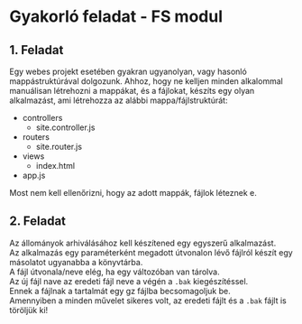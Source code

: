 # Gyakorló feladat - FS modul

## 1. Feladat
Egy webes projekt esetében gyakran ugyanolyan, vagy hasonló mappástruktúrával dolgozunk. Ahhoz, hogy ne kelljen minden alkalommal manuálisan létrehozni a mappákat, és a fájlokat, készíts egy olyan alkalmazást, ami létrehozza az alábbi mappa/fájlstruktúrát: 
- controllers
  - site.controller.js
- routers
  - site.router.js
- views
  - index.html  
- app.js  

Most nem kell ellenőrizni, hogy az adott mappák, fájlok léteznek e.

## 2. Feladat
Az állományok arhiválásához kell készítened egy egyszerű alkalmazást.  
Az alkalmazás egy paraméterként megadott útvonalon lévő fájlról készít egy másolatot ugyanabba a könyvtárba.   
A fájl útvonala/neve elég, ha egy változóban van tárolva.   
Az új fájl nave az eredeti fájl neve a végén a `.bak` kiegészítéssel.   
Ennek a fájlnak a tartalmát egy gz fájlba becsomagoljuk be.  
Amennyiben a minden művelet sikeres volt, az eredeti fájlt és a `.bak` fájlt is töröljük ki!